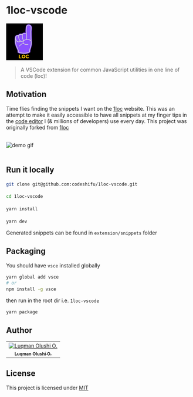 # 1loc-vscode

<img src="src/images/logo.png" width="100" alt="1loc vscode logo"/>

> A VSCode extension for common JavaScript utilities in one line of code (loc)!

## Motivation

Time flies finding the snippets I want on the [1loc](https://1loc.dev) website. This was an attempt to make it easily accessible to have all snippets at my finger tips in the [code editor](https://code.visualstudio.com/) I (& millions of developers) use every day. This project was originally forked from [1loc](https://github.com/1milligram/1loc)

<br />
<img src="src/images/demo.gif" alt="demo gif" />
<br />
<br />

## Run it locally

```bash
git clone git@github.com:codeshifu/1loc-vscode.git

cd 1loc-vscode

yarn install

yarn dev
```

Generated snippets can be found in `extension/snippets` folder

## Packaging

You should have `vsce` installed globally

```bash
yarn global add vsce
# or
npm install -g vsce
```

then run in the root dir i.e. `1loc-vscode`

```bash
yarn package
```

## Author

<table><tr><td align="center"><a href="https://twitter.com/codeshifu"><img src="https://avatars0.githubusercontent.com/u/5154605?v=4" width="100px;" alt="Luqman Olushi O."/><br /><sub><b>Luqman Olushi O.</b></sub></a></table>

## License

This project is licensed under
[MIT](https://github.com/codeshifu/1loc-vscode/blob/main/extension/license.md)
